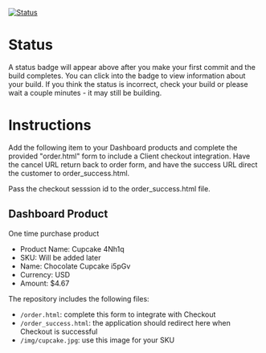 [![Status](https://img.shields.io/badge/status-BUILDING%20COMMIT:%20efdd9e7563d0f91924e5f91def502db231ebbd2f-yellow.svg)](https://github.com/andremcb/bakery_scaffold_yYdzB8xbLgpz0upB/commit/efdd9e7563d0f91924e5f91def502db231ebbd2f)








# Status

A status badge will appear above after you make your first commit and the build completes. You can click into the badge to view information about your build. If you think the status is incorrect, check your build or please wait a couple minutes - it may still be building.

# Instructions

Add the following item to your Dashboard products and complete the provided "order.html" form to include a Client checkout integration. Have the cancel URL return back to order form, and have the success URL direct the customer to order_success.html.

Pass the checkout sesssion id to the order_success.html file.

## Dashboard Product
One time purchase product
* Product Name: Cupcake 4Nh1q
* SKU: Will be added later
* Name: Chocolate Cupcake i5pGv
* Currency: USD
* Amount: $4.67

The repository includes the following files:
* `/order.html`: complete this form to integrate with Checkout
* `/order_success.html`: the application should redirect here when Checkout is successful
* `/img/cupcake.jpg`: use this image for your SKU
